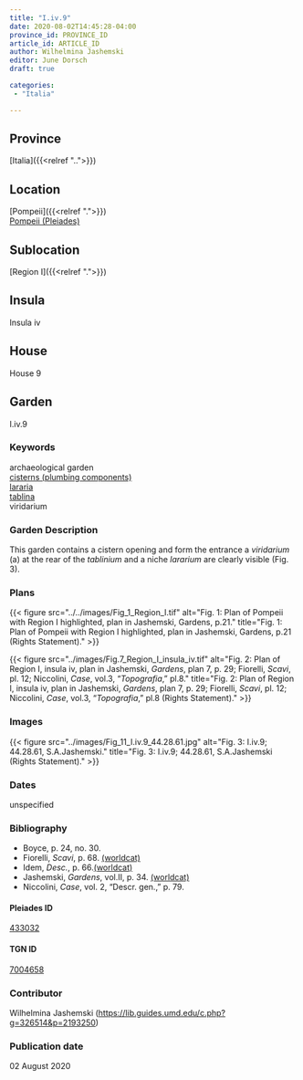 ```yaml
---
title: "I.iv.9"
date: 2020-08-02T14:45:28-04:00
province_id: PROVINCE_ID
article_id: ARTICLE_ID
author: Wilhelmina Jashemski
editor: June Dorsch
draft: true

categories:
 - "Italia"

---
```


## Province

[Italia]({{<relref "..">}})

<!--### Province Description-->

<!-- DESCRIPTION -->


## Location

[Pompeii]({{<relref ".">}}) \
[Pompeii (Pleiades)](https://pleiades.stoa.org/places/433032)

<!--### Location Description-->

<!-- LEAVE THIS BLANK FOR NOW -->

## Sublocation

[Region I]({{<relref ".">}})

<!--### Sublocation Description-->

<!-- DESCRIPTION -->

## Insula

Insula iv

## House

House 9

## Garden

I.iv.9

### Keywords

archaeological garden \
[cisterns (plumbing components)](http://vocab.getty.edu/page/aat/300052558) \
[lararia](http://vocab.getty.edu/page/aat/300400600) \
[tablina](http://vocab.getty.edu/page/aat/300004180) \
viridarium

### Garden Description

This garden contains a cistern opening and form the entrance a *viridarium* (a) at the rear of the *tablinium* and a niche *lararium* are clearly visible (Fig. 3).

<!--### Maps-->

<!--
OLD WAY (DO NOT USE)
![alt_text](../../images/image_name.ext)
*CAPTION*

NEW WAY ↓↓↓↓
{{< figure src="../../images/image_name.ext" alt="ALT_TEXT" title="CAPTION" >}}
-->

### Plans

{{< figure src="../../images/Fig_1_Region_I.tif" alt="Fig. 1: Plan of Pompeii with Region I highlighted, plan in Jashemski, Gardens, p.21." title="Fig. 1: Plan of Pompeii with Region I highlighted, plan in Jashemski, Gardens, p.21 (Rights Statement)." >}}

{{< figure src="../images/Fig.7_Region_I_insula_iv.tif" alt="Fig. 2: Plan of Region I, insula iv, plan in Jashemski, *Gardens*, plan 7, p. 29; Fiorelli, *Scavi*, pl. 12; Niccolini, *Case*, vol.3, “*Topografia*,” pl.8." title="Fig. 2: Plan of Region I, insula iv, plan in Jashemski, *Gardens*, plan 7, p. 29; Fiorelli, *Scavi*, pl. 12; Niccolini, *Case*, vol.3, “*Topografia*,” pl.8 (Rights Statement)." >}}

### Images

{{< figure src="../images/Fig_11_I.iv.9_44.28.61.jpg" alt="Fig. 3: I.iv.9; 44.28.61, S.A.Jashemski." title="Fig. 3: I.iv.9; 44.28.61, S.A.Jashemski (Rights Statement)." >}}

### Dates

unspecified

### Bibliography

* Boyce, p. 24, no. 30.
* Fiorelli, *Scavi*, p. 68. [(worldcat)](http://www.worldcat.org/oclc/249024903)
* Idem, *Desc.*, p. 66.[(worldcat)](http://www.worldcat.org/oclc/908272023)
* Jashemski, *Gardens*, vol.II, p. 34. [(worldcat)](http://www.worldcat.org/oclc/921816405)
* Niccolini, *Case*, vol. 2, “Descr. gen.,” p. 79.

<!--#### Periodo ID-->

<!-- [PERIODO_ID](https://pleiades.stoa.org/places/PLEIADES_ID) -->

#### Pleiades ID

[433032](https://pleiades.stoa.org/places/433032)

#### TGN ID

[7004658](http://vocab.getty.edu/page/tgn/7004658)

### Contributor

Wilhelmina Jashemski (https://lib.guides.umd.edu/c.php?g=326514&p=2193250)

### Publication date

02 August 2020

<!--### Related articles-->

<!-- Links to other related articles. Leave blank for now -->
